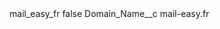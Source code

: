 <?xml version="1.0" encoding="UTF-8"?>
<CustomMetadata xmlns="http://soap.sforce.com/2006/04/metadata" xmlns:xsi="http://www.w3.org/2001/XMLSchema-instance" xmlns:xsd="http://www.w3.org/2001/XMLSchema">
    <label>mail_easy_fr</label>
    <protected>false</protected>
    <values>
        <field>Domain_Name__c</field>
        <value xsi:type="xsd:string">mail-easy.fr</value>
    </values>
</CustomMetadata>
